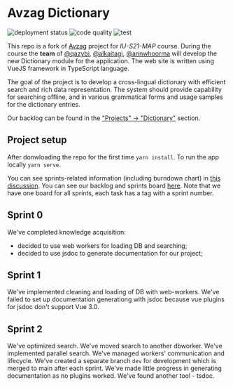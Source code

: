 # Avzag Dictionary

![deployment status](https://github.com/IU-MAP/Avzag/actions/workflows/dist.yml/badge.svg)
![code quality](https://github.com/IU-MAP/Avzag/actions/workflows/lint.yml/badge.svg)
![test](https://github.com/IU-MAP/Avzag/actions/workflows/test.yml/badge.svg)

This repo is a fork of [Avzag](https://github.com/alkaitagi/Avzag) project for _IU-S21-MAP_ course. During the course the **team** of [@qazybi](https://github.com/QazyBi), [@alkaitagi](https://github.com/alkaitagi/), [@annwhoorma](https://github.com/annwhoorma) will develop the new Dictionary module for the application. The web site is written using VueJS framework in TypeScript language.

The goal of the project is to develop a cross-lingual dictionary with efficient search and rich data representation. The system should provide capability for searching offline, and in various grammatical forms and usage samples for the dictionary entries.

Our backlog can be found in the ["Projects" -> "Dictionary"](https://github.com/IU-MAP/Avzag/projects/1) section.

## Project setup

After donwloading the repo for the first time `yarn install`. To run the app locally `yarn serve`.

You can see sprints-related information (including burndown chart) in [this discussion](https://github.com/IU-MAP/avzag/discussions/20).
You can see our backlog and sprints board [here](https://github.com/IU-MAP/avzag/projects/1). Note that we have one board for all sprints, each task has a tag with a sprint number.

## Sprint 0

We've completed knowledge acquisition: 
- decided to use web workers for loading DB and searching; 
- decided to use jsdoc to generate documentation for our project;

## Sprint 1
We've implemented cleaning and loading of DB with web-workers.
We've failed to set up documentation generationg with jsdoc because vue plugins for jsdoc don't support Vue 3.0.

## Sprint 2
We've optimized search.
We've moved search to another dbworker.
We've implemented parallel search.
We've managed workers' communication and lifecycle.
We've created a separate branch `dev` for development which is merged to main after each sprint.
We've made little progress in generating documentation as no plugins worked. We've found another tool - tsdoc.
